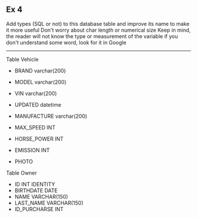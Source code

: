 ## Ex 4

Add types (SQL or not) to this database table and improve its name to make it more useful
Don't worry about char length or numerical size
Keep in mind, the reader will not know the type or measurement of the variable
if you don't understand some word, look for it in Google

---

Table Vehicle

*   BRAND varchar(200)
*   MODEL varchar(200)
*   VIN varchar(200)
*   UPDATED datetime

*   MANUFACTURE varchar(200)
*   MAX_SPEED INT
*   HORSE_POWER INT
*   EMISSION INT
*   PHOTO

Table Owner

*   ID INT IDENTITY
*   BIRTHDATE DATE
*   NAME VARCHAR(150)
*   LAST_NAME VARCHAR(150)
*   ID_PURCHARSE INT

